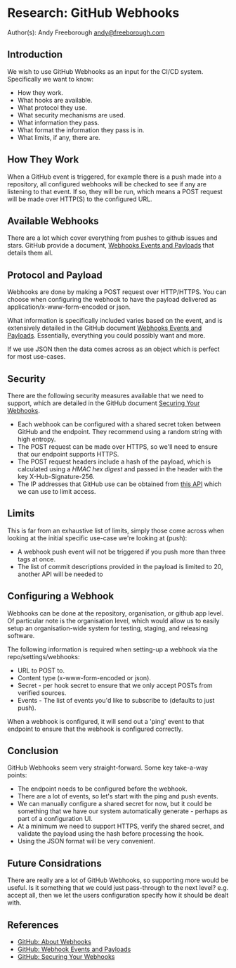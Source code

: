 # Research: GitHub Webhooks

Author(s):
  Andy Freeborough <andy@freeborough.com>

## Introduction

We wish to use GitHub Webhooks as an input for the CI/CD system.  Specifically we want to know:

* How they work.
* What hooks are available.
* What protocol they use.
* What security mechanisms are used.
* What information they pass.
* What format the information they pass is in.
* What limits, if any, there are.

## How They Work

When a GitHub event is triggered, for example there is a push made into a repository, all configured webhooks will be checked to see if any are listening to that event.  If so, they will be run, which means a POST request will be made over HTTP(S) to the configured URL.

## Available Webhooks

There are a lot which cover everything from pushes to github issues and stars.  GitHub provide a document, [Webhooks Events and Payloads](https://docs.github.com/en/free-pro-team@latest/developers/webhooks-and-events/webhook-events-and-payloads#ping) that details them all.

## Protocol and Payload

Webhooks are done by making a POST request over HTTP/HTTPS.  You can choose when configuring the webhook to have the payload delivered as application/x-www-form-encoded or json.

What information is specifically included varies based on the event, and is extensively detailed in the GitHub document [Webhooks Events and Payloads](https://docs.github.com/en/free-pro-team@latest/developers/webhooks-and-events/webhook-events-and-payloads#ping).  Essentially, everything you could possibly want and more.

If we use JSON then the data comes across as an object which is perfect for most use-cases.

## Security

There are the following security measures available that we need to support, which are detailed in the GitHub document [Securing Your Webhooks](https://docs.github.com/en/free-pro-team@latest/developers/webhooks-and-events/securing-your-webhooks).

* Each webhook can be configured with a shared secret token between GitHub and the endpoint.  They recommend using a random string with high entropy.
* The POST request can be made over HTTPS, so we'll need to ensure that our endpoint supports HTTPS.
* The POST request headers include a hash of the payload, which is calculated using a *HMAC hex digest* and passed in the header with the key X-Hub-Signature-256.
* The IP addresses that GitHub use can be obtained from [this API](https://api.github.com/meta) which we can use to limit access.

## Limits

This is far from an exhaustive list of limits, simply those come across when looking at the initial specific use-case we're looking at (push):

* A webhook push event will not be triggered if you push more than three tags at once.
* The list of commit descriptions provided in the payload is limited to 20, another API will be needed to 

## Configuring a Webhook

Webhooks can be done at the repository, organisation, or github app level.  Of particular note is the organisation level, which would allow us to easily setup an organisation-wide system for testing, staging, and releasing software.

The following information is required when setting-up a webhook via the repo/settings/webhooks:

* URL to POST to.
* Content type (x-www-form-encoded or json).
* Secret - per hook secret to ensure that we only accept POSTs from verified sources.
* Events - The list of events you'd like to subscribe to (defaults to just push).

When a webhook is configured, it will send out a 'ping' event to that endpoint to ensure that the webhook is configured correctly.

## Conclusion

GitHub Webhooks seem very straight-forward.  Some key take-a-way points:

* The endpoint needs to be configured before the webhook.
* There are a lot of events, so let's start with the ping and push events.
* We can manually configure a shared secret for now, but it could be something that we have our system automatically generate - perhaps as part of a configuration UI.
* At a minimum we need to support HTTPS, verify the shared secret, and validate the payload using the hash before processing the hook.
* Using the JSON format will be very convenient.

## Future Considrations

There are really are a lot of GitHub Webhooks, so supporting more would be useful.  Is it something that we could just pass-through to the next level?  e.g. accept all, then we let the users configuration specify how it should be dealt with.

## References

* [GitHub: About Webhooks](https://docs.github.com/en/free-pro-team@latest/developers/webhooks-and-events/about-webhooks)
* [GitHub: Webhook Events and Payloads](https://docs.github.com/en/free-pro-team@latest/developers/webhooks-and-events/webhook-events-and-payloads#ping)
* [GitHub: Securing Your Webhooks](https://docs.github.com/en/free-pro-team@latest/developers/webhooks-and-events/securing-your-webhooks)